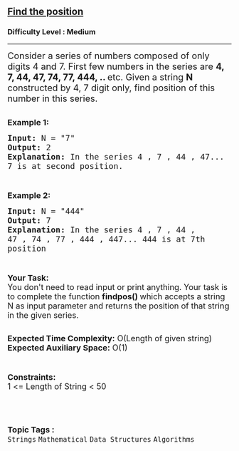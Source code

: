<h2><a href="https://practice.geeksforgeeks.org/problems/find-the-position4424/1?page=5&difficulty[]=1&status[]=unsolved&category[]=Strings&sortBy=submissions">Find the position</a></h2><h3>Difficulty Level : Medium</h3><hr><div class="problems_problem_content__Xm_eO"><p><span style="font-size:20px">Consider a series of numbers composed of only digits 4 and 7. First few numbers in the series are <strong>4, 7, 44, 47, 74, 77, 444, .. </strong>etc. Given a string <strong>N </strong>constructed by 4, 7 digit only, find position of this number in this series.</span><br>
&nbsp;</p>

<p><span style="font-size:18px"><strong>Example 1:</strong></span></p>

<pre><span style="font-size:18px"><strong>Input:</strong> N = "7"
<strong>Output:</strong> 2
<strong>Explanation:</strong> In the series 4 , 7 , 44 , 47...
7 is at second position.</span>
</pre>

<p>&nbsp;</p>

<p><span style="font-size:18px"><strong>Example 2:</strong></span></p>

<pre><span style="font-size:18px"><strong>Input:</strong> N = "444"
<strong>Output:</strong> 7
<strong>Explanation: </strong>In the series 4 , 7 , 44 ,
47 , 74 , 77 , 444 , 447... 444 is at 7th
position </span></pre>

<p>&nbsp;</p>

<p><span style="font-size:18px"><strong>Your Task:&nbsp;&nbsp;</strong><br>
You don't need to read input or print anything. Your task is to complete the function&nbsp;<strong>findpos()&nbsp;</strong>which accepts a string N as input parameter and returns the position of that string in the given series.</span><br>
&nbsp;</p>

<p><span style="font-size:18px"><strong>Expected Time Complexity:</strong>&nbsp;O(Length of given string)<br>
<strong>Expected Auxiliary Space:</strong>&nbsp;O(1)</span></p>

<p>&nbsp;</p>

<p><span style="font-size:18px"><strong>Constraints:</strong><br>
1 &lt;= Length of String &lt; 50</span></p>

<p>&nbsp;</p>
</div><br><p><span style=font-size:18px><strong>Topic Tags : </strong><br><code>Strings</code>&nbsp;<code>Mathematical</code>&nbsp;<code>Data Structures</code>&nbsp;<code>Algorithms</code>&nbsp;